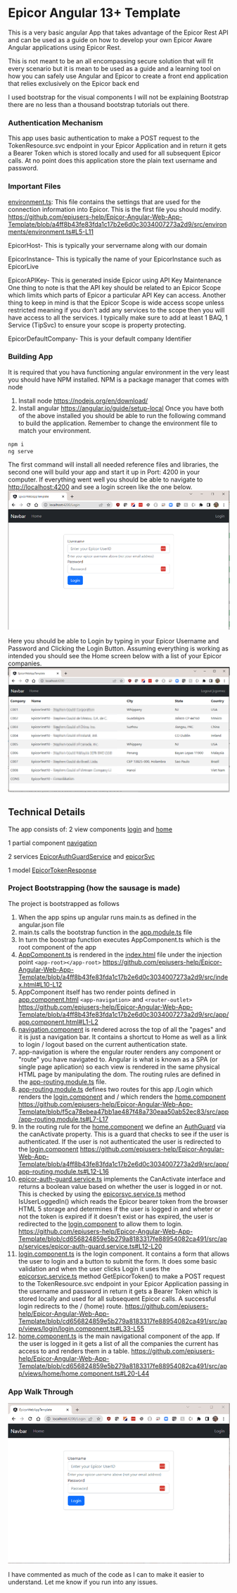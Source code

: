 # Epicor Angular 13+ Template

This is a very basic angular App that takes advantage of the Epicor Rest API and can be used as a guide on how to develop your own Epicor Aware Angular applications using Epicor Rest.

This is not meant to be an all encompassing secure solution that will fit every scenario but it is mean to be used as a guide and a learning tool on how you can safely use Angular and Epicor to create a front end application that relies exclusively on the Epicor back end

I used bootstrap for the visual components I will not be explaining Bootstrap there are no less than a thousand bootstrap tutorials out there.

### Authentication Mechanism
This app uses basic authentication to make a POST request to the TokenResource.svc endpoint in your Epicor Application and in return it gets a Bearer Token which is stored locally and used for all subsequent Epicor calls. At no point does this application store the plain text username and password.

### Important Files
[environment.ts](src/environments/environment.ts): This file contains the settings that are used for the connection information into Epicor. This is the first file you should modify.
https://github.com/epiusers-help/Epicor-Angular-Web-App-Template/blob/a4ff8b43fe83fda1c17b2e6d0c3034007273a2d9/src/environments/environment.ts#L5-L11

EpicorHost- This is typically your servername along with our domain

EpicorInstance- This is typically the name of your EpicorInstance such as EpicorLive

EpicorAPIKey- This is generated inside Epicor using API Key Maintenance
One thing to note is that the API key should be related to an Epicor Scope which limits which parts of Epicor a particular API Key can access. Another thing to keep in mind is that the Epicor Scope is wide access scope unless restricted meaning if you don't add any services to the scope then you will have access to all the services. I typically make sure to add at least 1 BAQ, 1 Service (TipSvc) to ensure your scope is property protecting. 

EpicorDefaultCompany- This is your default company Identifier



### Building App
It is required that you hava  functioning angular environment in the very least you should have NPM installed. NPM is a package manager that comes with node
1. Install node https://nodejs.org/en/download/
2. Install angular https://angular.io/guide/setup-local
Once you have both of the above installed you should be able to run the following command to build the application. Remember to change the environment file to match your environment.


```
npm i
ng serve
```
The first command will install all needed reference files and libraries, the second one will build your app and start it up in Port: 4200 in your computer.
If everything went well you should be able to navigate to [http://localhost:4200](https://localhost:4200) and see a login screen like the one below.
![Login Screen](src/assets/Login.png?raw=true,  "Login Screen")

Here you should be able to Login by typing in your Epicor Username and Password and Clicking the Login Button. Assuming everything is working as intended you should see the Home screen below with a list of your Epicor companies.
![Home Screen](src/assets/Home.png?raw=true,  "Home Screen")

## Technical Details
The app consists of:
2 view components [login](src/app/views/login/) and [home](src/app/views/home/)

1 partial component [navigation](src/app/components/navigation/)

2 services [EpicorAuthGuardService](src/app/services/epicor-auth-guard.service.ts) and [epicorSvc](src/app/services/epicorsvc.service.ts)

1 model [EpicorTokenResponse](src/app/models/epicor-token-response.ts)


### Project Bootstrapping (how the sausage is made)
The project is bootstrapped as follows
1. When the app spins up angular runs main.ts as defined in the angular.json file
2. main.ts calls the bootstrap function in the [app.module.ts](src/app/app.module.ts) file
3. In turn the boostrap function executes AppComponent.ts which is the root component of the app
4. [AppComponent.ts](src/app/app.component.ts) is rendered in the [index.html](src/index.html) file under the injection point  ```<app-root></app-root>```
https://github.com/epiusers-help/Epicor-Angular-Web-App-Template/blob/a4ff8b43fe83fda1c17b2e6d0c3034007273a2d9/src/index.html#L10-L12
5. AppComponent itself has two render points defined in [app.component.html](src/app/app.component.html) ```<app-navigation>``` and ```<router-outlet>```
https://github.com/epiusers-help/Epicor-Angular-Web-App-Template/blob/a4ff8b43fe83fda1c17b2e6d0c3034007273a2d9/src/app/app.component.html#L1-L2
6. [navigation.component](src/app/components/navigation/) is rendered across the top of all the "pages" and it is just a navigation bar. It contains a shortcut to Home as well as a link to login / logout based on the current authentication state.
7. app-navigation is where the engular router renders any component or "route" you have navigated to. Angular is what is known as a SPA (or single page aplication) so each view is rendered in the same physical HTML page by manipulating the dom. The routing rules are defined in the [app-routing.module.ts](src/app/app-routing.module.ts) file.
8. [app-routing.module.ts](src/app/app-routing.module.ts) defines two routes for this app /Login which renders the [login.component](src/app/views/login/) and / which renders the [home.component](src/app/views/home/)
https://github.com/epiusers-help/Epicor-Angular-Web-App-Template/blob/f5ca78ebea47bb1ae487f48a730eaa50ab52ec83/src/app/app-routing.module.ts#L7-L17
9. In the routing rule for the [home.component](src/app/components/home/) we define an [AuthGuard](src/app/services/epicor-auth-guard.service.ts) via the canActivate property. This is a guard that checks to see if the user is authenticated. If the user is not authenticated the user is redirected to the [login.component](src/app/views/login/)
https://github.com/epiusers-help/Epicor-Angular-Web-App-Template/blob/a4ff8b43fe83fda1c17b2e6d0c3034007273a2d9/src/app/app-routing.module.ts#L12-L16
10. [epicor-auth-guard.service.ts](src/app/services/epicor-auth-guard.service.ts) implements the CanActivate interface and returns a boolean value based on whether the user is logged in or not. This is checked by using the [epicorsvc.service.ts](src/app/services/epicorsvc.service.ts) method IsUserLoggedIn() which reads the Epicor bearer token from the browser HTML 5 storage and determines if the user is logged in and wheter or not the token is expired if it doesn't exist or has expired, the user is redirected to the [login.component](src/app/components/login/) to allow them to login.
https://github.com/epiusers-help/Epicor-Angular-Web-App-Template/blob/cd656824859e5b279a8183317fe88954082ca491/src/app/services/epicor-auth-guard.service.ts#L12-L20
11. [login.component.ts](src/app/views/login/) is the login component. It contains a form that allows the user to login and a button to submit the form. It does some basic validation and when the user clicks Login it uses the [epicorsvc.service.ts](src/app/services/epicorsvc.service.ts) method GetEpicorToken() to make a POST request to the TokenResource.svc endpoint in your Epicor Application passing in the username and password in return it gets a Bearer Token which is stored locally and used for all subsequent Epicor calls. A successful login redirects to the / (home) route.
https://github.com/epiusers-help/Epicor-Angular-Web-App-Template/blob/cd656824859e5b279a8183317fe88954082ca491/src/app/views/login/login.component.ts#L33-L55
12. [home.component.ts](src/app/views/home/) is the main navigational component of the app. If the user is logged in it gets a list of all the companies the current has access to and renders them in a table.
https://github.com/epiusers-help/Epicor-Angular-Web-App-Template/blob/cd656824859e5b279a8183317fe88954082ca491/src/app/views/home/home.component.ts#L20-L44

### App Walk Through
![App Walk Through](src/assets/AppWalkThrough.gif?raw=true,  "App Walk Through")

I have commented as much of the code as I can to make it easier to understand. Let me know if you run into any issues.